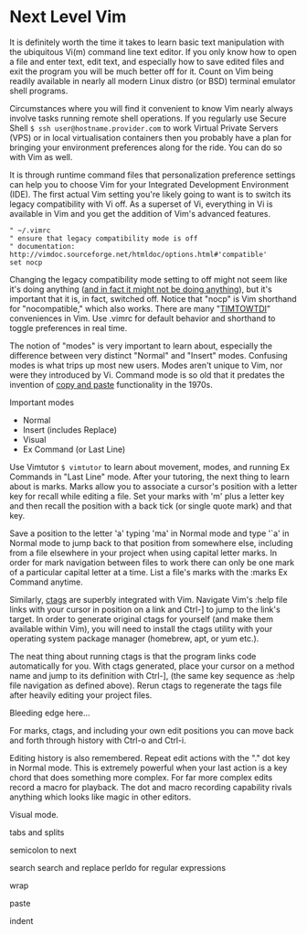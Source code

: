 # Next Level Vim

It is definitely worth the time it takes to learn basic text manipulation with the ubiquitous Vi(m) command line text editor. If you only know how to open a file and enter text, edit text, and especially how to save edited files and exit the program you will be much better off for it. Count on Vim being readily available in nearly all modern Linux distro (or BSD) terminal emulator shell programs.

Circumstances where you will find it convenient to know Vim nearly always involve tasks running remote shell operations. If you regularly use Secure Shell `$ ssh user@hostname.provider.com` to work Virtual Private Servers (VPS) or in local virtualisation containers then you probably have a plan for bringing your environment preferences along for the ride. You can do so with Vim as well.

It is through runtime command files that personalization preference settings can help you to choose Vim for your Integrated Development Environment (IDE). The first actual Vim setting you're likely going to want is to switch its legacy compatibility with Vi off. As a superset of Vi, everything in Vi is available in Vim and you get the addition of Vim's advanced features.

```
" ~/.vimrc 
" ensure that legacy compatibility mode is off
" documentation: http://vimdoc.sourceforge.net/htmldoc/options.html#'compatible'
set nocp
```

Changing the legacy compatibility mode setting to off might not seem like it's doing anything ([and in fact it might not be doing anything](http://vimdoc.sourceforge.net/htmldoc/starting.html#compatible-default)), but it's important that it is, in fact, switched off. Notice that "nocp" is Vim shorthand for "nocompatible," which also works. There are many "[TIMTOWTDI](https://en.wikipedia.org/wiki/There%27s_more_than_one_way_to_do_it)" conveniences in Vim. Use .vimrc for default behavior and shorthand to toggle preferences in real time.

The notion of "modes" is very important to learn about, especially the difference between very distinct "Normal" and "Insert" modes. Confusing modes is what trips up most new users. Modes aren't unique to Vim, nor were they introduced by Vi. Command mode is so old that it predates the invention of [copy and paste](https://www.npr.org/2020/02/22/808404858/remembering-the-pioneer-behind-your-computers-cut-copy-and-paste-functions) functionality in the 1970s.

Important modes
* Normal
* Insert (includes Replace)
* Visual
* Ex Command (or Last Line)

Use Vimtutor `$ vimtutor` to learn about movement, modes, and running Ex Commands in "Last Line" mode. After your tutoring, the next thing to learn about is marks. Marks allow you to associate a cursor's position with a letter key for recall while editing a file. Set your marks with 'm' plus a letter key and then recall the position with a back tick (or single quote mark) and that key.

Save a position to the letter 'a' typing 'ma' in Normal mode and type '\`a' in Normal mode to jump back to that position from somewhere else, including from a file elsewhere in your project when using capital letter marks. In order for mark navigation between files to work there can only be one mark of a particular capital letter at a time. List a file's marks with the :marks Ex Command anytime.

Similarly, [ctags](http://ctags.sourceforge.net) are superbly integrated with Vim. Navigate Vim's :help file links with your cursor in position on a link and Ctrl-] to jump to the link's target. In order to generate original ctags for yourself (and make them available within Vim), you will need to install the ctags utility with your operating system package manager (homebrew, apt, or yum etc.).

The neat thing about running ctags is that the program links code automatically for you. With ctags generated, place your cursor on a method name and jump to its definition with Ctrl-], (the same key sequence as :help file navigation as defined above). Rerun ctags to regenerate the tags file after heavily editing your project files.


Bleeding edge here...

For marks, ctags, and including your own edit positions you can move back and forth through history with Ctrl-o and Ctrl-i.

Editing history is also remembered. Repeat edit actions with the "." dot key in Normal mode. This is extremely powerful when your last action is a key chord that does something more complex. For far more complex edits record a macro for playback. The dot and macro recording capability rivals anything which looks like magic in other editors.

Visual mode.

tabs and splits

semicolon to next 

search
search and replace
perldo for regular expressions

wrap

paste

indent
